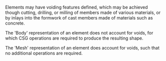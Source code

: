 Elements may have voiding features defined, which may be achieved though cutting, drilling, or milling of members made of various materials, or by inlays into the formwork of cast members made of materials such as concrete.

The 'Body' representation of an element does not account for voids, for which CSG operations are required to produce the resulting shape.

The 'Mesh' representation of an element does account for voids, such that no additional operations are required.
